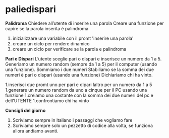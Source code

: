 paliedispari
===

**Palidroma**
Chiedere all’utente di inserire una parola
Creare una funzione per capire se la parola inserita è palindroma

1. inizializzare una variabile con il promt 'inserire una parola'
1. creare un ciclo per rendere dinamico 
1. creare un ciclo per verificare se la parola e palindroma 



**Pari e Dispari**
L’utente sceglie pari o dispari e inserisce un numero da 1 a 5.
Generiamo un numero random (sempre da 1 a 5) per il computer (usando una funzione).
Sommiamo i due numeri
Stabiliamo se la somma dei due numeri è pari o dispari (usando una funzione)
Dichiariamo chi ha vinto.



1.inserisci due  promt uno per pari e dipari laltro per un numero da 1 a 5 
1.generare un numero random da uno a cinque per il PC usando una funzione 
1.creiamo una costante con la somma dei due numeri del pc e dell'UTENTE
1.confrontiamo chi ha vinto 





**Consigli del giorno**
1. Scriviamo sempre in italiano i passaggi che vogliamo fare
2. Scriviamo sempre solo un pezzetto di codice alla volta, se funziona allora andiamo avanti.
